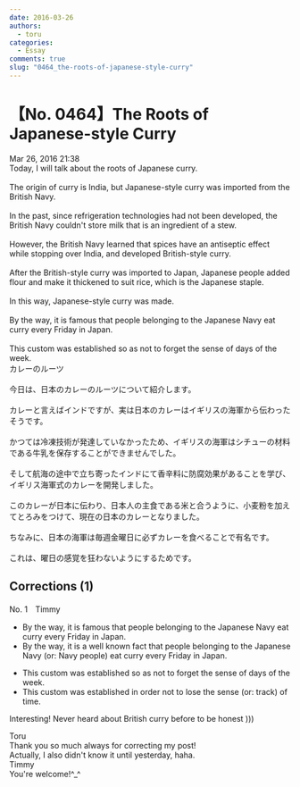 ```yaml
---
date: 2016-03-26
authors:
  - toru
categories:
  - Essay
comments: true
slug: "0464_the-roots-of-japanese-style-curry"
---
```


# 【No. 0464】The Roots of Japanese-style Curry
<div class="date">Mar 26, 2016 21:38</div>
<div id="post"><div id="body_show_ori">
Today, I will talk about the roots of Japanese curry.<br/><br/>The origin of curry is India, but Japanese-style curry was imported from the British Navy.<br/><br/>In the past, since refrigeration technologies had not been developed, the British Navy couldn't store milk that is an ingredient of a stew.<br/><br/>However, the British Navy learned that spices have an antiseptic effect while stopping over India, and developed British-style curry.<br/><br/>After the British-style curry was imported to Japan, Japanese people added flour and make it thickened to suit rice, which is the Japanese staple.<br/><br/>In this way, Japanese-style curry was made.<br/><br/>By the way, it is famous that people belonging to the Japanese Navy eat curry every Friday in Japan.<br/><br/>This custom was established so as not to forget the sense of days of the week.
</div></div>

<!-- more -->

<div id="post_ja"><div id="body_show_mo">
カレーのルーツ<br/><br/>今日は、日本のカレーのルーツについて紹介します。<br/><br/>カレーと言えばインドですが、実は日本のカレーはイギリスの海軍から伝わったそうです。<br/><br/>かつては冷凍技術が発達していなかったため、イギリスの海軍はシチューの材料である牛乳を保存することができませんでした。<br/><br/>そして航海の途中で立ち寄ったインドにて香辛料に防腐効果があることを学び、イギリス海軍式のカレーを開発しました。<br/><br/>このカレーが日本に伝わり、日本人の主食である米と合うように、小麦粉を加えてとろみをつけて、現在の日本のカレーとなりました。<br/><br/>ちなみに、日本の海軍は毎週金曜日に必ずカレーを食べることで有名です。<br/><br/>これは、曜日の感覚を狂わないようにするためです。
</div></div>

## Corrections (1)
<div id="block"><div class="first_name"> No. 1　<span class="just_name">Timmy</span></div><div id="block2">
<ul class="correction_field">
<li class="incorrect">By the way, it is famous that people belonging to the Japanese Navy eat curry every Friday in Japan.</li>
<li class="corrected correct">
By the way, it is <span class="f_blue">a well known fact</span> that people belonging to the Japanese Navy (or: <span class="f_blue">Navy people</span>) eat curry every Friday in Japan.
</li>
</ul>
<ul class="correction_field">
<li class="incorrect">This custom was established so as not to forget the sense of days of the week.</li>
<li class="corrected correct">
This custom was established <span class="f_blue">in order </span>not to <span class="f_blue">lose </span>the sense (or: <span class="f_blue">track</span>) of <span class="f_blue">time</span>.
</li>
</ul>
<p class="comment_small">
 Interesting! Never heard about British curry before to be honest )))
</p>

</div><div class="name"><span class="just_name">Toru</span><br>
Thank you so much always for correcting my post!<br/>Actually, I also didn't know it until yesterday, haha.
</div>
<div class="name"><span class="just_name">Timmy</span><br>
You're welcome!^_^
</div>
</div>

